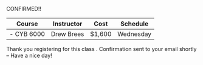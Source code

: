 CONFIRMED!! 


|   Course   | Instructor      | Cost    | Schedule              |
|:----------:|-----------------|---------|-----------------------|
| - CYB   6000 | Drew   Brees | $1,600  | Wednesday |

Thank you registering for this class . Confirmation sent to your email shortly – Have a nice day!

